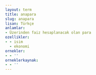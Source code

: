 ```yaml
---
layout: term
title: anapara
slug: anapara
lisan: Türkçe
anlamlar:
- Üzerinden faiz hesaplanacak olan para
ozellikler:
- - isim
  - ekonomi
ornekler:
- - ''
orneklerkaynak:
- - ''
---
```

